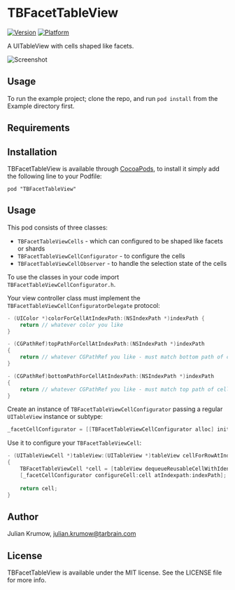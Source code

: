 # TBFacetTableView

[![Version](http://cocoapod-badges.herokuapp.com/v/TBFacetTableView/badge.png)](http://cocoadocs.org/docsets/TBFacetTableView)
[![Platform](http://cocoapod-badges.herokuapp.com/p/TBFacetTableView/badge.png)](http://cocoadocs.org/docsets/TBFacetTableView)

A UITableView with cells shaped like facets.

![Screenshot](https://github.com/tarbrain/TBFacetTableView/raw/master/Documentation/Images/Screenshots/screenshot.png)

## Usage

To run the example project; clone the repo, and run `pod install` from the Example directory first.

## Requirements

## Installation

TBFacetTableView is available through [CocoaPods](http://cocoapods.org), to install
it simply add the following line to your Podfile:

    pod "TBFacetTableView"

## Usage

This pod consists of three classes:

* `TBFacetTableViewCells` - which can configured to be shaped like facets or shards
* `TBFacetTableViewCellConfigurator` - to configure the cells
* `TBFacetTableViewCellObserver` - to handle the selection state of the cells

To use the classes in your code import `TBFacetTableViewCellConfigurator.h`.

Your view controller class must implement the `TBFacetTableViewCellConfiguratorDelegate` protocol:

```objective-c
- (UIColor *)colorForCellAtIndexPath:(NSIndexPath *)indexPath {
    return // whatever color you like
}

- (CGPathRef)topPathForCellAtIndexPath:(NSIndexPath *)indexPath
{
    return // whatever CGPathRef you like - must match bottom path of cell above
}

- (CGPathRef)bottomPathForCellAtIndexPath:(NSIndexPath *)indexPath
{
    return // whatever CGPathRef you like - must match top path of cell below
}
```

Create an instance of `TBFacetTableViewCellConfigurator` passing a regular `UITableView` instance or subtype:

```objective-c
_facetCellConfigurator = [[TBFacetTableViewCellConfigurator alloc] initWithTableView:_facetTableView delegate:self];
```

Use it to configure your `TBFacetTableViewCell`:

```objective-c
- (UITableViewCell *)tableView:(UITableView *)tableView cellForRowAtIndexPath:(NSIndexPath *)indexPath
{
    TBFacetTableViewCell *cell = [tableView dequeueReusableCellWithIdentifier:[TBFacetTableViewCell reuseIdentifier] forIndexPath:indexPath];
    [_facetCellConfigurator configureCell:cell atIndexpath:indexPath];
        
    return cell;
}
```

## Author

Julian Krumow, julian.krumow@tarbrain.com

## License

TBFacetTableView is available under the MIT license. See the LICENSE file for more info.

